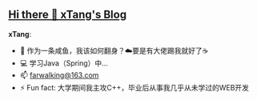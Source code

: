 ## [Hi there 👋 xTang's Blog](https://xtangyes.github.io/)

<!--**xtangyes/xtangyes** is a ✨ _special_ ✨ repository because its `README.md` (this file) appears on your GitHub profile.-->

**xTang**:
- 🤔 作为一条咸鱼，我该如何翻身？☁️要是有大佬踢我就好了☕️
- 💻 学习Java（Spring）中...
- 📫 farwalking@163.com
- ⚡ Fun fact: 大学期间我主攻C++，毕业后从事我几乎从未学过的WEB开发
